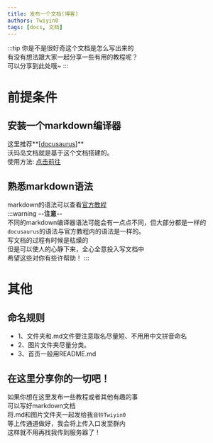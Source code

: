 ```yaml
---
title: 发布一个文档(博客)
authors: Twiyin0
tags: [docs, 文档]
---
```


:::tip
你是不是很好奇这个文档是怎么写出来的  
有没有想法跟大家一起分享一些有用的教程呢？  
可以分享到此处哦~
:::
<!--truncate-->

# 前提条件

## 安装一个markdown编译器
这里推荐**\[[docusaurus](https://www.docusaurus.io/zh-CN/docs)\]**  
沃玛岛文档就是基于这个文档搭建的。  
使用方法: [点击前往](https://www.docusaurus.io/zh-CN/docs/installation)

## 熟悉markdown语法
markdown的语法可以查看[官方教程](https://markdown.com.cn/basic-syntax/)  
:::warning
**--注意--**  
不同的markdown编译器语法可能会有一点点不同，但大部分都是一样的  
`docusaurus`的语法与官方教程内的语法是一样的。  
写文档的过程有时候是枯燥的  
但是可以使人的心静下来，全心全意投入写文档中  
希望这些对你有些许帮助！
:::

# 其他

## 命名规则
- 1、文件夹和.md文件要注意取名尽量短、不用用中文拼音命名
- 2、图片文件夹尽量分类。
- 3、首页一般用README.md

## 在这里分享你的一切吧！
如果你想在这里发布一些教程或者其他有趣的事  
可以写好markdown文档  
将.md和图片文件夹一起发给我`音铃Twiyin0`  
等上传通道做好，我会将上传入口发至群内  
这样就不用再找我传到服务器了！
